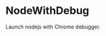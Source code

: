 # NodeWithDebug
Launch nodejs with Chrome debugger.




















































